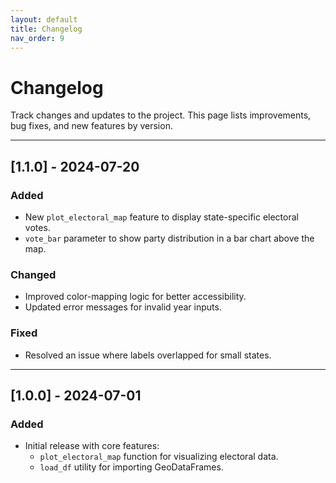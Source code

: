 ```yaml
---
layout: default
title: Changelog
nav_order: 9
---
```


# Changelog

Track changes and updates to the project. This page lists improvements, bug fixes, and new features by version.

---

## [1.1.0] - 2024-07-20
### Added
- New `plot_electoral_map` feature to display state-specific electoral votes.
- `vote_bar` parameter to show party distribution in a bar chart above the map.

### Changed
- Improved color-mapping logic for better accessibility.
- Updated error messages for invalid year inputs.

### Fixed
- Resolved an issue where labels overlapped for small states.

---

## [1.0.0] - 2024-07-01
### Added
- Initial release with core features:
  - `plot_electoral_map` function for visualizing electoral data.
  - `load_df` utility for importing GeoDataFrames.